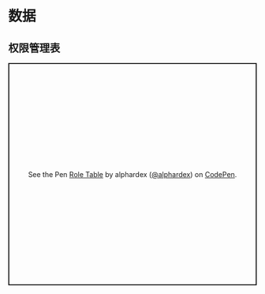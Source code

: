 # 数据

## 权限管理表

<p class="codepen" data-height="450" data-theme-id="dark" data-default-tab="html,result" data-user="alphardex" data-slug-hash="ZEGwNVr" style="height: 450px; box-sizing: border-box; display: flex; align-items: center; justify-content: center; border: 2px solid; margin: 1em 0; padding: 1em;" data-pen-title="Role Table">
  <span>See the Pen <a href="https://codepen.io/alphardex/pen/ZEGwNVr">
  Role Table</a> by alphardex (<a href="https://codepen.io/alphardex">@alphardex</a>)
  on <a href="https://codepen.io">CodePen</a>.</span>
</p>
<script async src="https://static.codepen.io/assets/embed/ei.js"></script>
